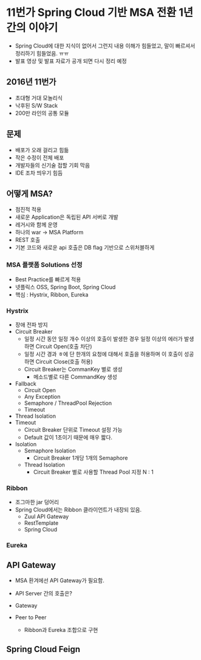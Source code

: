 # 11번가 Spring Cloud 기반 MSA 전환 1년간의 이야기
- Spring Cloud에 대한 지식이 없어서 그런지 내용 이해가 힘들었고, 말이 빠르셔서 정리하기 힘들었음. ㅠㅠ
- 발표 영상 및 발표 자료가 공개 되면 다시 정리 예정

## 2016년 11번가
- 초대형 거대 모놀리식
- 낙후된 S/W Stack
- 200만 라인의 공통 모듈

## 문제
- 배포가 오래 걸리고 힘듦
- 작은 수정이 전체 배포
- 개발자들의 신기술 접할 기회 막음
- IDE 조차 띄우기 힘듬

## 어떻게 MSA?
- 점진적 적용
- 새로운 Application은 독립된 API 서버로 개발
- 레거시와 함께 운영
- 하나의 war -> MSA Platform
- REST 호출
- 기본 코드와 새로운 api 호출은 DB flag 기반으로 스위처블하게

### MSA 플랫폼 Solutions 선정
- Best Practice를 빠르게 적용
- 넷플릭스 OSS, Spring Boot, Spring Cloud
- 핵심 : Hystrix, Ribbon, Eureka

### Hystrix
- 장애 전파 방지
- Circuit Breaker
    - 일정 시간 동안 일정 개수 이상의 호출이 발생한 경우 일정 이상의 에러가 발생하면 Circuit Open(호출 차단)
    - 일정 시간 경과 ㅎ에 단 한개의 요청에 대해서 호출을 허용하며 이 호출이 성공하면 Circuit Close(호출 허용)
    - Circuit Breaker는 CommanKey 별로 생성
        - 메소드별로 다른 CommandKey 생성
- Fallback
    - Circuit Open
    - Any Exception
    - Semaphore / ThreadPool Rejection
    - Timeout
- Thread Isolation
- Timeout
    - Circuit Breaker 단위로 Timeout 설정 가능
    - Default 값이 1초이기 때문에 매우 짧다.
- Isolation
    - Semaphore Isolation
        - Circuit Breaker 1개당 1개의 Semaphore
    - Thread Isolation
        - Circuit Breaker 별로 사용할 Thread Pool 지정
                 N          :           1

### Ribbon
- 조그마한 jar 덩어리
- Spring Cloud에서는 Ribbon 클라이언트가 내장되 있음.
    - Zuul API Gateway
    - RestTemplate
    - Spring Cloud

### Eureka

## API Gateway
- MSA 환겨에선 API Gateway가 필요함.

- API Server 간의 호출은?
- Gateway

- Peer to Peer
    - Ribbon과 Eureka 조합으로 구현

## Spring Cloud Feign

